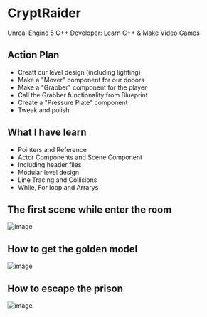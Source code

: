 # CryptRaider
Unreal Engine 5 C++ Developer: Learn C++ &amp; Make Video Games

## Action Plan
* Creatt our level design (including lighting)
* Make a "Mover" component for our dooors
* Make a "Grabber" component for the player
* Call the Grabber functionality from Blueprint
* Create a "Pressure Plate" component
* Tweak and polish

## What I have learn
* Pointers and Reference
* Actor Components and Scene Component
* Including header files
* Modular level design
* Line Tracing and Collisions
* While, For loop and Arrarys

## The first scene while enter the room

![image](https://user-images.githubusercontent.com/38579506/210294175-7f6cae43-7761-4598-a19d-b5991dcb9cfb.png)

## How to get the golden model

![image](https://user-images.githubusercontent.com/38579506/210294275-27cfa234-1814-4250-909d-3f27fcddd489.png)

## How to escape the prison

![image](https://user-images.githubusercontent.com/38579506/210294323-701295d6-bbf6-493c-8c19-5cf30331ce74.png)
